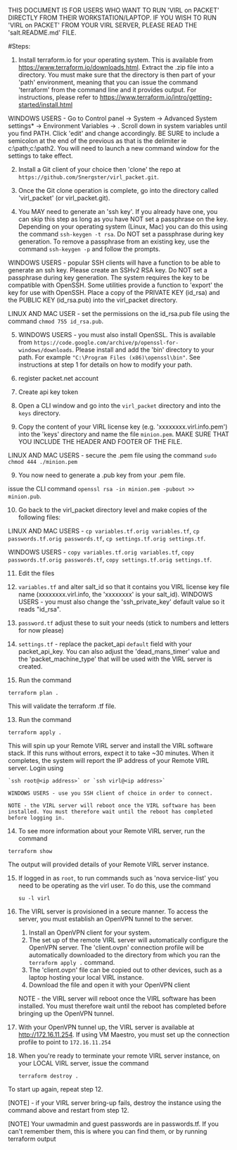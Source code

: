 THIS DOCUMENT IS FOR USERS WHO WANT TO RUN 'VIRL on PACKET' DIRECTLY FROM THEIR WORKSTATION/LAPTOP. IF YOU WISH TO RUN 'VIRL on PACKET' FROM YOUR VIRL SERVER, PLEASE READ THE 'salt.README.md' FILE.

#Steps:

1. Install terraform.io for your operating system. This is available from https://www.terraform.io/downloads.html.  Extract the .zip file into a directory. You must make sure that the directory is then part of your 'path' environment, meaning that you can issue the command 'terraform' from the command line and it provides output. For instructions, please refer to https://www.terraform.io/intro/getting-started/install.html

  WINDOWS USERS -  Go to Control panel -> System -> Advanced System settings* -> Environment Variables -> . Scroll down in system variables until you find PATH. Click 'edit' and change accordingly. BE SURE to include a semicolon at the end of the previous as that is the delimiter ie c:\path;c:\path2. You will need to launch a new command window for the settings to take effect.

2. Install a Git client of your choice then 'clone' the repo at `https://github.com/Snergster/virl_packet.git`.

3. Once the Git clone operation is complete, go into the directory called 'virl_packet' (or virl_packet.git).

4. You MAY need to generate an 'ssh key'. If you already have one, you can skip this step as long as you have NOT set a passphrase on the key. Depending on your operating system (Linux, Mac) you can do this using the command `ssh-keygen -t rsa`. Do NOT set a passphrase during key generation. To remove a passphrase from an existing key, use the command `ssh-keygen -p` and follow the prompts.

  WINDOWS USERS - popular SSH clients will have a function to be able to generate an ssh key. Please create an SSHv2 RSA key. Do NOT set a passphrase during key generation. The system requires the key to be compatible with OpenSSH. Some utilities provide a function to 'export' the key for use with OpenSSH. Place a copy of the PRIVATE KEY (id_rsa) and the PUBLIC KEY (id_rsa.pub) into the virl_packet directory. 

  LINUX AND MAC USER - set the permissions on the id_rsa.pub file using the command `chmod 755 id_rsa.pub`.

5. WINDOWS USERS - you must also install OpenSSL. This is available from `https://code.google.com/archive/p/openssl-for-windows/downloads`. Please install and add the 'bin' directory to your path. For example `"C:\Program Files (x86)\openssl\bin"`. See instructions at step 1 for details on how to modify your path.

6. register packet.net account
  1. Create api key token

7. Open a CLI window and go into the `virl_packet` directory and into the `keys` directory.

8. Copy the content of your VIRL license key (e.g. 'xxxxxxxx.virl.info.pem') into the 'keys' directory and name the file `minion.pem`. MAKE SURE THAT YOU INCLUDE THE HEADER AND FOOTER OF THE FILE. 

  LINUX AND MAC USERS - secure the .pem file using the command `sudo chmod 444 ./minion.pem`

9. You now need to generate a .pub key from your .pem file.

  issue the CLI command `openssl rsa -in minion.pem -pubout >> minion.pub`.

10. Go back to the virl_packet directory level and make copies of the following files:

  LINUX AND MAC USERS - `cp variables.tf.orig variables.tf`, `cp passwords.tf.orig passwords.tf`, `cp settings.tf.orig settings.tf`.
 
  WINDOWS USERS - `copy variables.tf.orig variables.tf`, `copy passwords.tf.orig passwords.tf`, `copy settings.tf.orig settings.tf`.


11. Edit the files 
  1. `variables.tf` and alter salt_id so that it contains you VIRL license key file name (xxxxxxxx.virl.info, the 'xxxxxxxx' is your salt_id). WINDOWS USERS - you must also change the 'ssh_private_key' default value so it reads "id_rsa".
  2. `password.tf` adjust these to suit your needs (stick to numbers and letters for now please)
  3. `settings.tf` - replace the packet_api `default` field with your packet_api_key. You can also adjust the 'dead_mans_timer' value and the 'packet_machine_type' that will be used with the VIRL server is created.

12. Run the command 

   `terraform plan .`
   
   This will validate the terraform .tf file.
   
13. Run the command 

   `terraform apply .`     
   
   This will spin up your Remote VIRL server and install the VIRL software stack. If this runs without errors, expect it to take ~30 minutes. When it completes, the system will report the IP address of your Remote VIRL server. Login using
   
    `ssh root@<ip address>` or `ssh virl@<ip address>`
    
    WINDOWS USERS - use you SSH client of choice in order to connect.
    
    NOTE - the VIRL server will reboot once the VIRL software has been installed. You must therefore wait until the reboot has completed before logging in.

14. To see more information about your Remote VIRL server, run the command 

   `terraform show` 
   
   The output will provided details of your Remote VIRL server instance.


15. If logged in as `root`, to run commands such as 'nova service-list' you need to be operating as the virl user. To do this, use the command
 
    `su -l virl`

16. The VIRL server is provisioned in a secure manner. To access the server, you must establish an OpenVPN tunnel to the server.
    1. Install an OpenVPN client for your system.
    2. The set up of the remote VIRL server will automatically configure the OpenVPN server. The 'client.ovpn' connection profile will be automatically downloaded to the directory from which you ran the `terraform apply .` command. 
    3. The 'client.ovpn' file can be copied out to other devices, such as a laptop hosting your local VIRL instance.
    4. Download the file and open it with your OpenVPN client
   
    NOTE - the VIRL server will reboot once the VIRL software has been installed. You must therefore wait until the reboot has completed before bringing up the OpenVPN tunnel.
    
17. With your OpenVPN tunnel up, the VIRL server is available at http://172.16.11.254.
    If using VM Maestro, you must set up the connection profile to point to `172.16.11.254`

18. When you're ready to terminate your remote VIRL server instance, on your LOCAL VIRL server, issue the command 
 
    `terraform destroy .`

To start up again, repeat step 12.

[NOTE] - if your VIRL server bring-up fails, destroy the instance using the command above and restart from step 12.

[NOTE] Your uwmadmin and guest passwords are in passwords.tf. If you can't remember them, this is where you can find them, or by running terraform output
 
